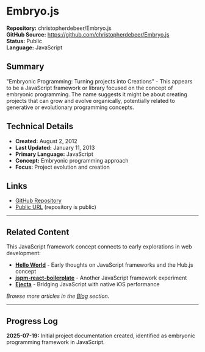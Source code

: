 # Embryo.js

**Repository:** christopherdebeer/Embryo.js  
**GitHub Source:** https://github.com/christopherdebeer/Embryo.js  
**Status:** Public  
**Language:** JavaScript  

## Summary

"Embryonic Programming: Turning projects into Creations" - This appears to be a JavaScript framework or library focused on the concept of embryonic programming. The name suggests it might be about creating projects that can grow and evolve organically, potentially related to generative or evolutionary programming concepts.

## Technical Details

- **Created:** August 2, 2012
- **Last Updated:** January 11, 2013
- **Primary Language:** JavaScript
- **Concept:** Embryonic programming approach
- **Focus:** Project evolution and creation

## Links

- [GitHub Repository](https://github.com/christopherdebeer/Embryo.js)
- [Public URL](https://github.com/christopherdebeer/Embryo.js) (repository is public)

---

## Related Content

This JavaScript framework concept connects to early explorations in web development:

- **[Hello World](https://christopherdebeer.github.io/blog/2012-02-06-hello-world/)** - Early thoughts on JavaScript frameworks and the Hub.js concept
- **[jspm-react-boilerplate](https://github.com/christopherdebeer/jspm-react-boilerplate)** - Another JavaScript framework experiment
- **[Ejecta](https://github.com/christopherdebeer/Ejecta)** - Bridging JavaScript with native iOS performance

*Browse more articles in the [Blog](/blog/) section.*

---

## Progress Log

**2025-07-19:** Initial project documentation created, identified as embryonic programming framework in JavaScript.
